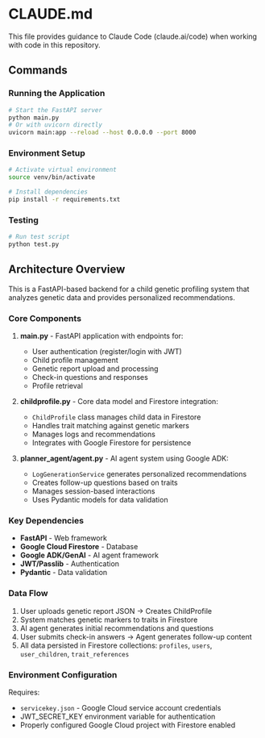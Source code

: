 # CLAUDE.md

This file provides guidance to Claude Code (claude.ai/code) when working with code in this repository.

## Commands

### Running the Application
```bash
# Start the FastAPI server
python main.py
# Or with uvicorn directly
uvicorn main:app --reload --host 0.0.0.0 --port 8000
```

### Environment Setup
```bash
# Activate virtual environment
source venv/bin/activate

# Install dependencies
pip install -r requirements.txt
```

### Testing
```bash
# Run test script
python test.py
```

## Architecture Overview

This is a FastAPI-based backend for a child genetic profiling system that analyzes genetic data and provides personalized recommendations.

### Core Components

1. **main.py** - FastAPI application with endpoints for:
   - User authentication (register/login with JWT)
   - Child profile management
   - Genetic report upload and processing
   - Check-in questions and responses
   - Profile retrieval

2. **childprofile.py** - Core data model and Firestore integration:
   - `ChildProfile` class manages child data in Firestore
   - Handles trait matching against genetic markers
   - Manages logs and recommendations
   - Integrates with Google Firestore for persistence

3. **planner_agent/agent.py** - AI agent system using Google ADK:
   - `LogGenerationService` generates personalized recommendations
   - Creates follow-up questions based on traits
   - Manages session-based interactions
   - Uses Pydantic models for data validation

### Key Dependencies

- **FastAPI** - Web framework
- **Google Cloud Firestore** - Database
- **Google ADK/GenAI** - AI agent framework
- **JWT/Passlib** - Authentication
- **Pydantic** - Data validation

### Data Flow

1. User uploads genetic report JSON → Creates ChildProfile
2. System matches genetic markers to traits in Firestore
3. AI agent generates initial recommendations and questions
4. User submits check-in answers → Agent generates follow-up content
5. All data persisted in Firestore collections: `profiles`, `users`, `user_children`, `trait_references`

### Environment Configuration

Requires:
- `servicekey.json` - Google Cloud service account credentials
- JWT_SECRET_KEY environment variable for authentication
- Properly configured Google Cloud project with Firestore enabled